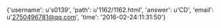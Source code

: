 {'username': u's0139', 'path': u'1162/1162.html', 'answer': u'CD', 'email': u'2750496781@qq.com', 'time': '2016-02-24:11:31:50'}